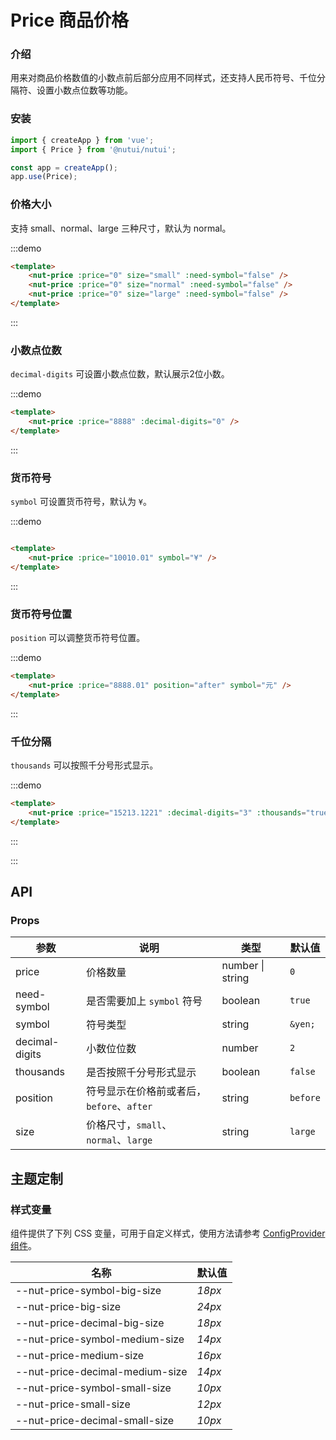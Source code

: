 # Price 商品价格

### 介绍

用来对商品价格数值的小数点前后部分应用不同样式，还支持人民币符号、千位分隔符、设置小数点位数等功能。

### 安装

```javascript
import { createApp } from 'vue';
import { Price } from '@nutui/nutui';

const app = createApp();
app.use(Price);
```


### 价格大小

支持 small、normal、large 三种尺寸，默认为 normal。

:::demo

``` html
<template>
    <nut-price :price="0" size="small" :need-symbol="false" />
    <nut-price :price="0" size="normal" :need-symbol="false" />
    <nut-price :price="0" size="large" :need-symbol="false" />
</template>
```

:::

### 小数点位数

`decimal-digits` 可设置小数点位数，默认展示2位小数。

:::demo

``` html
<template>
    <nut-price :price="8888" :decimal-digits="0" />
</template>
```

:::

### 货币符号

`symbol` 可设置货币符号，默认为 `¥`。

:::demo

``` html

<template>
    <nut-price :price="10010.01" symbol="¥" />
</template>
```
:::

### 货币符号位置

`position` 可以调整货币符号位置。

:::demo

``` html
<template>
    <nut-price :price="8888.01" position="after" symbol="元" />
</template>
```

:::
### 千位分隔

`thousands` 可以按照千分号形式显示。

:::demo

``` html
<template>
    <nut-price :price="15213.1221" :decimal-digits="3" :thousands="true" />
</template>
```
:::

:::

## API
### Props

| 参数           | 说明                                    | 类型    | 默认值 |
|----------------|-----------------------------------------|---------|--------|
| price          | 价格数量                                | number \| string | `0`      |
| need-symbol    | 是否需要加上 `symbol` 符号                 | boolean          | `true`   |
| symbol         | 符号类型                                | string           | `&yen;`  |
| decimal-digits | 小数位位数                              | number  | `2`     |
| thousands      | 是否按照千分号形式显示                    | boolean          | `false`  |
| position       | 符号显示在价格前或者后，`before`、`after`  | string           | `before` |
| size           | 价格尺寸，`small`、`normal`、`large`     | string           | `large` |


## 主题定制

### 样式变量

组件提供了下列 CSS 变量，可用于自定义样式，使用方法请参考 [ConfigProvider 组件](#/zh-CN/component/configprovider)。

| 名称                                    | 默认值                     | 
| --------------------------------------- | -------------------------- | 
| --nut-price-symbol-big-size| _18px_  | 
| --nut-price-big-size| _24px_  | 
| --nut-price-decimal-big-size| _18px_  | 
| --nut-price-symbol-medium-size| _14px_  | 
| --nut-price-medium-size| _16px_  | 
| --nut-price-decimal-medium-size| _14px_  | 
| --nut-price-symbol-small-size| _10px_  | 
| --nut-price-small-size| _12px_  | 
| --nut-price-decimal-small-size| _10px_  | 